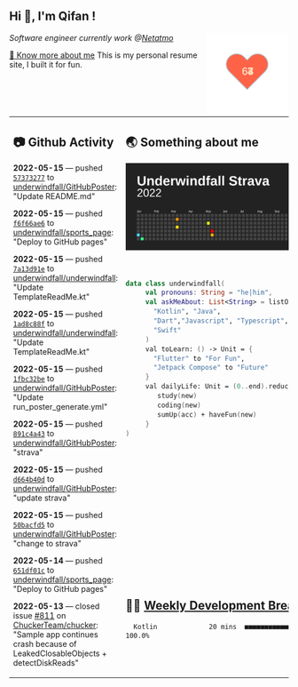 <h2> Hi 👋, I'm Qifan ! </h2>
<a href="https://github.com/underwindfall/iBeats"><img align="right" width="150px" src="https://raw.githubusercontent.com/underwindfall/iBeats/main/files/heart.svg"/></a>
<p><em>Software engineer currently work @<a href="https://www.netatmo.com">Netatmo</a></em></p>
<p><a href="https://qifanyang.com/resume" target="_blank"> 🔭 Know more about me</a> This is my personal resume site, I built it for fun.</p>
<table><tr><td valign="top" rowspan="2">

 ## 📷 Github Activity
 <!-- githubActivity starts -->
  **2022-05-15** — pushed [`57373277`](https://github.com/underwindfall/GitHubPoster/commit/57373277dd865765d0937c19ecba16ea29a47e3a) to [underwindfall/GitHubPoster](https://api.github.com/repos/underwindfall/GitHubPoster): "Update README.md"

  **2022-05-15** — pushed [`f6f66ae6`](https://github.com/underwindfall/sports_page/commit/f6f66ae6c4ba38558b53fe37a0fbafc073d2f789) to [underwindfall/sports_page](https://api.github.com/repos/underwindfall/sports_page): "Deploy to GitHub pages"

  **2022-05-15** — pushed [`7a13d91e`](https://github.com/underwindfall/underwindfall/commit/7a13d91ea1c516b71907c1ec8540c5d4cafc5419) to [underwindfall/underwindfall](https://api.github.com/repos/underwindfall/underwindfall): "Update TemplateReadMe.kt"

  **2022-05-15** — pushed [`1ad8c88f`](https://github.com/underwindfall/underwindfall/commit/1ad8c88f9fbf1b451352d78a115191362e5f5074) to [underwindfall/underwindfall](https://api.github.com/repos/underwindfall/underwindfall): "Update TemplateReadMe.kt"

  **2022-05-15** — pushed [`1fbc32be`](https://github.com/underwindfall/GitHubPoster/commit/1fbc32bedacb0a847798fc4c80fa656b787bbe3c) to [underwindfall/GitHubPoster](https://api.github.com/repos/underwindfall/GitHubPoster): "Update run_poster_generate.yml"

  **2022-05-15** — pushed [`891c4a43`](https://github.com/underwindfall/GitHubPoster/commit/891c4a4304cd5fa3028f24df92a8f6c8751d5b84) to [underwindfall/GitHubPoster](https://api.github.com/repos/underwindfall/GitHubPoster): "strava"

  **2022-05-15** — pushed [`d664b40d`](https://github.com/underwindfall/GitHubPoster/commit/d664b40d81bac0f8e685eb3ae4efe4948fe5a78f) to [underwindfall/GitHubPoster](https://api.github.com/repos/underwindfall/GitHubPoster): "update strava"

  **2022-05-15** — pushed [`50bacfd5`](https://github.com/underwindfall/GitHubPoster/commit/50bacfd5cae3bd57bc1e477c1e619734c5cfec20) to [underwindfall/GitHubPoster](https://api.github.com/repos/underwindfall/GitHubPoster): "change to strava"

  **2022-05-14** — pushed [`651df01c`](https://github.com/underwindfall/sports_page/commit/651df01c2b6da9fccb705feb877d154018e261e3) to [underwindfall/sports_page](https://api.github.com/repos/underwindfall/sports_page): "Deploy to GitHub pages"

  **2022-05-13** — closed issue [#811](https://api.github.com/repos/ChuckerTeam/chucker/issues/811) on [ChuckerTeam/chucker](https://api.github.com/repos/ChuckerTeam/chucker): "Sample app continues crash because of LeakedClosableObjects + detectDiskReads"
 <!-- githubActivity ends -->
 </td><td valign="top">

 ## 🌏 Something about me
 <!-- profile starts -->
 <a href="https://github.com/underwindfall" width="100%">
   <img src="https://github.com/underwindfall/GitHubPoster/blob/main/examples/strava.svg"/>
 </a>
 <br/>
 <br/>
 <br/>

 ```kotlin
 data class underwindfall(
      val pronouns: String = "he|him",
      val askMeAbout: List<String> = listOf(
        "Kotlin", "Java",
        "Dart","Javascript", "Typescript",
        "Swift"
      )
      val toLearn: () -> Unit = {
        "Flutter" to "For Fun",
        "Jetpack Compose" to "Future"
      }
      val dailyLife: Unit = (0..end).reduce { acc, new ->
         study(new)
         coding(new)
         sumUp(acc) + haveFun(new)
      }
 )
 ```
 <!-- profile ends -->
 </td></tr><tr><td valign="top">

 ## 🏊‍♂️ <a href="https://gist.github.com/underwindfall/377ee88ba1fabd1e93516e48ca9c61eb" target="_blank">Weekly Development Breakdown</a>
  <!-- codeTime starts -->
  ```text
    Kotlin             20 mins  ■■■■■■■■■■■■■■■■■■■■■■■■ 100.0%
  ```
  <!-- codeTime starts -->
  </td></tr></table>